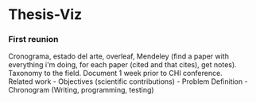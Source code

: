 # Thesis-Viz
### First reunion
Cronograma, estado del arte, overleaf,  Mendeley (find a paper with everything i'm doing, for each paper (cited and that cites), get notes). Taxonomy to the field. Document 1 week prior to CHI conference.  
Related work - Objectives (scientific contributions) - Problem Definition - Chronogram (Writing, programming, testing)
